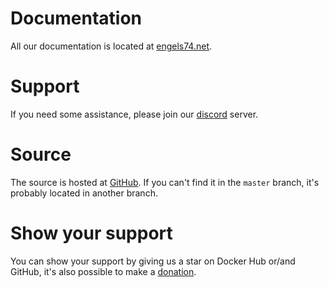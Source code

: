 # Documentation

All our documentation is located at [engels74.net](https://engels74.net/containers/sabnzbd).

# Support

If you need some assistance, please join our [discord](https://hotio.dev/discord) server.

# Source

The source is hosted at [GitHub](https://github.com/engels74/sabnzbd). If you can't find it in the `master` branch, it's probably located in another branch.

# Show your support

You can show your support by giving us a star on Docker Hub or/and GitHub, it's also possible to make a [donation](https://hotio.dev/donate).
